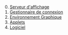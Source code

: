 0. [Serveur d'affichage](#)
1. [Gestionnaire de connexion](#)
2. [Environnement Graphique](#)
3. [Applets]()
4. [Logiciel]()

